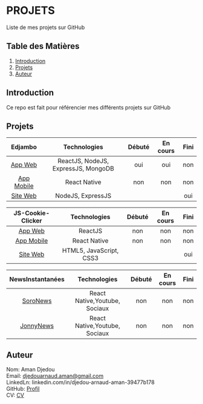 # PROJETS
Liste de mes projets sur GitHub

## Table des Matières
1. [Introduction](#Introduction)  
1. [Projets](#Projets)    
1. [Auteur](#Auteur)  


## Introduction
Ce repo est fait pour référencier mes différents projets sur GitHub 

## Projets
| Edjambo | Technologies | Débuté | En cours | Fini |
|:-:|:-:|:-:|:-:|:-:|
| [App Web](https://github.com/djedou/Edjambo) | ReactJS, NodeJS, ExpressJS, MongoDB | oui | oui | non  |
| [App Mobile](#) | React Native | non | non | non  |
| [Site Web](https://notrebiencommun.org) | NodeJS, ExpressJS | | | oui  |

| JS-Cookie-Clicker | Technologies | Débuté | En cours | Fini |
|:-:|:-:|:-:|:-:|:-:|
| [App Web](#) | ReactJS | non | non | non  |
| [App Mobile](#) | React Native | non | non | non  |
| [Site Web](https://github.com/djedou/JS-Cookie-Clicker) | HTML5, JavaScript, CSS3 | | | oui  |


| NewsInstantanées | Technologies | Débuté | En cours | Fini |
|:-:|:-:|:-:|:-:|:-:|
| [SoroNews](#) | React Native,Youtube, Sociaux | non | non | non  |
| [JonnyNews](#) | React Native,Youtube, Sociaux  | non | non | non  |


## Auteur
Nom: Aman Djedou  
Email: djedouarnaud.aman@gmail.com  
LinkedLn: linkedin.com/in/djedou-arnaud-aman-39477b178  
GitHub: [Profil](https://github.com/djedou)  
CV: [CV](https://djedou.github.io/Mon-CV/)  


